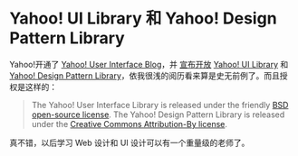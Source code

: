 # Yahoo! UI Library 和 Yahoo! Design Pattern Library

Yahoo!开通了 [Yahoo! User Interface Blog][0]，并 [宣布开放][1] [Yahoo! UI Library][2] 和 [Yahoo! Design Pattern Library][3]，依我很浅的阅历看来算是史无前例了。而且授权是这样的：

> The Yahoo! User Interface Library is released under the friendly [BSD open-source license][4]. The Yahoo! Design Pattern Library is released under the [Creative Commons Attribution-By license][5].

真不错，以后学习 Web 设计和 UI 设计可以有一个重量级的老师了。

[0]: http://yuiblog.com/blog/
[1]: http://yuiblog.com/blog/2006/02/13/welcome-to-the-yahoo-user-interface-blog/
[2]: http://developer.yahoo.net/yui
[3]: http://developer.yahoo.net/ypatterns
[4]: http://developer.yahoo.net/yui/license.txt
[5]: http://creativecommons.org/licenses/by/2.5/
